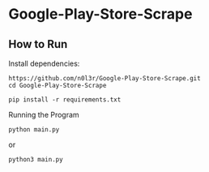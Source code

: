 # Google-Play-Store-Scrape

## How to Run
Install dependencies:
```
https://github.com/n0l3r/Google-Play-Store-Scrape.git
cd Google-Play-Store-Scrape

pip install -r requirements.txt
```
Running the Program
```
python main.py
```
or
```
python3 main.py
```